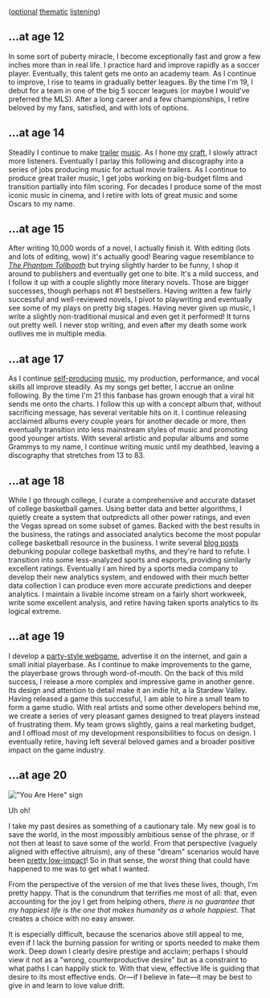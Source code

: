 ([optional](https://www.youtube.com/watch?v=EgBJmlPo8Xw) [thematic](https://www.youtube.com/watch?v=mJQYRzAoErc) [listening](https://www.youtube.com/watch?v=nTAk4kWSQ-k))

## ...at age 12

In some sort of puberty miracle, I become exceptionally fast and grow a few inches more than in real life. I practice hard and improve rapidly as a soccer player. Eventually, this talent gets me onto an academy team. As I continue to improve, I rise to teams in gradually better leagues. By the time I'm 19, I debut for a team in one of the big 5 soccer leagues (or maybe I would've preferred the MLS). After a long career and a few championships, I retire beloved by my fans, satisfied, and with lots of options.

## ...at age 14

Steadily I continue to make [trailer](https://www.youtube.com/watch?v=pbAt34gxdB0) [music](https://www.youtube.com/watch?v=GLqiQWAXQh8). As I hone [my](/songs/last-minute) [craft](/songs/inferno), I slowly attract more listeners. Eventually I parlay this following and discography into a series of jobs producing music for actual movie trailers. As I continue to produce great trailer music, I get jobs working on big-budget films and transition partially into film scoring. For decades I produce some of the most iconic music in cinema, and I retire with lots of great music and some Oscars to my name.

## ...at age 15

After writing 10,000 words of a novel, I actually finish it. With editing (lots and lots of editing, wow) it's actually good! Bearing vague resemblance to *[The Phantom Tollbooth](https://en.wikipedia.org/wiki/The_Phantom_Tollbooth)* but trying slightly harder to be funny, I shop it around to publishers and eventually get one to bite. It's a mild success, and I follow it up with a couple slightly more literary novels. Those are bigger successes, though perhaps not #1 bestsellers. Having written a few fairly successful and well-reviewed novels, I pivot to playwriting and eventually see some of my plays on pretty big stages. Having never given up music, I write a slightly non-traditional musical and even get it performed! It turns out pretty well. I never stop writing, and even after my death some work outlives me in multiple media.

## ...at age 17

As I continue [self-producing](/songs/paradise) [music](/songs/all-night), my production, performance, and vocal skills all improve steadily. As my songs get better, I accrue an online following. By the time I'm 21 this fanbase has grown enough that a viral hit sends me onto the charts. I follow this up with a concept album that, without sacrificing message, has several veritable hits on it. I continue releasing acclaimed albums every couple years for another decade or more, then eventually transition into less mainstream styles of music and promoting good younger artists. With several artistic and popular albums and some Grammys to my name, I continue writing music until my deathbed, leaving a discography that stretches from 13 to 83.

## ...at age 18

While I go through college, I curate a comprehensive and accurate dataset of college basketball games. Using better data and better algorithms, I quietly create a system that outpredicts all other power ratings, and even the Vegas spread on some subset of games. Backed with the best results in the business, the ratings and associated analytics become the most popular college basketball resource in the business. I write several [blog posts](https://kenpom.com/blog/why-i-dont-believe-in-clutchness/) debunking popular college basketball myths, and they're hard to refute. I transition into some less-analyzed sports and esports, providing similarly excellent ratings. Eventually I am hired by a sports media company to develop their new analytics system, and endowed with their much better data collection I can produce even more accurate predictions and deeper analytics. I maintain a livable income stream on a fairly short workweek, write some excellent analysis, and retire having taken sports analytics to its logical extreme.

## ...at age 19

I develop a [party-style webgame](http://www.siphonstate.com), advertise it on the internet, and gain a small initial playerbase. As I continue to make improvements to the game, the playerbase grows through word-of-mouth. On the back of this mild success, I release a more complex and impressive game in another genre. Its design and attention to detail make it an indie hit, a la Stardew Valley. Having released a game this successful, I am able to hire a small team to form a game studio. With real artists and some other developers behind me, we create a series of very pleasant games designed to treat players instead of frustrating them. My team grows slightly, gains a real marketing budget, and I offload most of my development responsibilities to focus on design. I eventually retire, having left several beloved games and a broader positive impact on the game industry.

## ...at age 20

!["You Are Here" sign](https://upload.wikimedia.org/wikipedia/commons/thumb/1/19/You_are_here.svg/1059px-You_are_here.svg.png)

Uh oh!

I take my past desires as something of a cautionary tale. My new goal is to save the world, in the most impossibly ambitious sense of the phrase, or if not then at least to save some of the world. From that perspective (vaguely aligned with effective altruism), any of these "dream" scenarios would have been [pretty low-impact](https://80000hours.org/career-reviews/pursuing-fame-in-art-and-entertainment/)! So in that sense, the *worst* thing that could have happened to me was to get what I wanted.

From the perspective of the version of me that lives these lives, though, I'm pretty happy. That is the conundrum that terrifies me most of all: that, even accounting for the joy I get from helping others, *there is no guarantee that my happiest life is the one that makes humanity as a whole happiest*. That creates a choice with no easy answer.

It is especially difficult, because the scenarios above still appeal to me, even if I lack the burning passion for writing or sports needed to make them work. Deep down I clearly desire prestige and acclaim; perhaps I should view it not as a "wrong, counterproductive desire" but as a constraint to what paths I can happily stick to. With that view, effective life is guiding that desire to its most effective ends. Or—if I believe in fate—it may be best to give in and learn to love value drift.